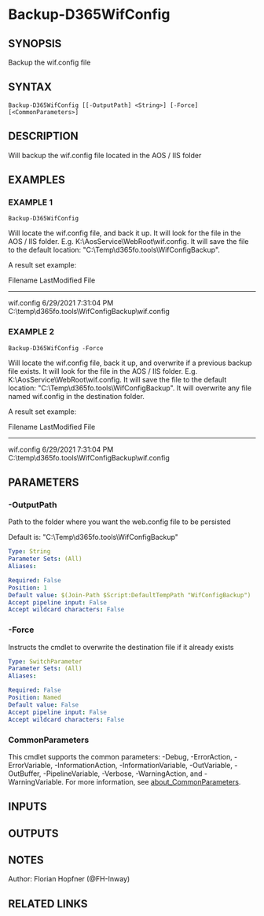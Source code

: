 ﻿---
external help file: d365fo.tools-help.xml
Module Name: d365fo.tools
online version:
schema: 2.0.0
---

# Backup-D365WifConfig

## SYNOPSIS
Backup the wif.config file

## SYNTAX

```
Backup-D365WifConfig [[-OutputPath] <String>] [-Force] [<CommonParameters>]
```

## DESCRIPTION
Will backup the wif.config file located in the AOS / IIS folder

## EXAMPLES

### EXAMPLE 1
```
Backup-D365WifConfig
```

Will locate the wif.config file, and back it up.
It will look for the file in the AOS / IIS folder.
E.g.
K:\AosService\WebRoot\wif.config.
It will save the file to the default location: "C:\Temp\d365fo.tools\WifConfigBackup".

A result set example:

Filename   LastModified         File
--------   ------------         ----
wif.config 6/29/2021 7:31:04 PM C:\temp\d365fo.tools\WifConfigBackup\wif.config

### EXAMPLE 2
```
Backup-D365WifConfig -Force
```

Will locate the wif.config file, back it up, and overwrite if a previous backup file exists.
It will look for the file in the AOS / IIS folder.
E.g.
K:\AosService\WebRoot\wif.config.
It will save the file to the default location: "C:\Temp\d365fo.tools\WifConfigBackup".
It will overwrite any file named wif.config in the destination folder.

A result set example:

Filename   LastModified         File
--------   ------------         ----
wif.config 6/29/2021 7:31:04 PM C:\temp\d365fo.tools\WifConfigBackup\wif.config

## PARAMETERS

### -OutputPath
Path to the folder where you want the web.config file to be persisted

Default is: "C:\Temp\d365fo.tools\WifConfigBackup"

```yaml
Type: String
Parameter Sets: (All)
Aliases:

Required: False
Position: 1
Default value: $(Join-Path $Script:DefaultTempPath "WifConfigBackup")
Accept pipeline input: False
Accept wildcard characters: False
```

### -Force
Instructs the cmdlet to overwrite the destination file if it already exists

```yaml
Type: SwitchParameter
Parameter Sets: (All)
Aliases:

Required: False
Position: Named
Default value: False
Accept pipeline input: False
Accept wildcard characters: False
```

### CommonParameters
This cmdlet supports the common parameters: -Debug, -ErrorAction, -ErrorVariable, -InformationAction, -InformationVariable, -OutVariable, -OutBuffer, -PipelineVariable, -Verbose, -WarningAction, and -WarningVariable. For more information, see [about_CommonParameters](http://go.microsoft.com/fwlink/?LinkID=113216).

## INPUTS

## OUTPUTS

## NOTES
Author: Florian Hopfner (@FH-Inway)

## RELATED LINKS
